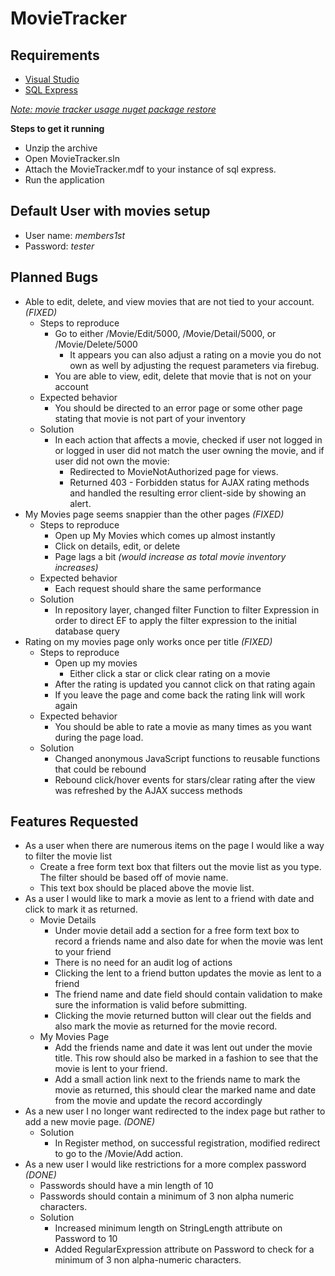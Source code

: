MovieTracker
============

Requirements
----

 - [Visual Studio](http://www.microsoft.com/visualstudio/en-us/try)
 - [SQL Express](http://www.microsoft.com/en-us/sqlserver/editions/2012-editions/express.aspx)

_[Note: movie tracker usage nuget package restore](http://docs.nuget.org/docs/workflows/using-nuget-without-committing-packages)_


**Steps to get it running**

 - Unzip the archive
 - Open MovieTracker.sln
 - Attach the MovieTracker.mdf to your instance of sql express.
 - Run the application


Default User with movies setup
---
 - User name: *members1st*
 - Password: *tester*


Planned Bugs
--
 - Able to edit, delete, and view movies that are not tied to your account. *(FIXED)*
   - Steps to reproduce
     - Go to either /Movie/Edit/5000, /Movie/Detail/5000, or /Movie/Delete/5000
       - It appears you can also adjust a rating on a movie you do not own as well by adjusting the request parameters via firebug.
     - You are able to view, edit, delete that movie that is not on your account
   - Expected behavior
     - You should be directed to an error page or some other page stating that movie is not part of your inventory
   - Solution
     - In each action that affects a movie, checked if user not logged in or logged in user did not match the user owning the movie, and if user did not own the movie:
       - Redirected to MovieNotAuthorized page for views.
	   - Returned 403 - Forbidden status for AJAX rating methods and handled the resulting error client-side by showing an alert.
 - My Movies page seems snappier than the other pages *(FIXED)*
   - Steps to reproduce
     - Open up My Movies which comes up almost instantly
     - Click on details, edit, or delete
     - Page lags a bit *(would increase as total movie inventory increases)*
   - Expected behavior
     - Each request should share the same performance
   - Solution
     - In repository layer, changed filter Function to filter Expression in order to direct EF to apply the filter expression to the initial database query
 - Rating on my movies page only works once per title *(FIXED)*
   - Steps to reproduce
     - Open up my movies
       - Either click a star or click clear rating on a movie
     - After the rating is updated you cannot click on that rating again
     - If you leave the page and come back the rating link will work again
   - Expected behavior
     - You should be able to rate a movie as many times as you want during the page load.
   - Solution
     - Changed anonymous JavaScript functions to reusable functions that could be rebound
	 - Rebound click/hover events for stars/clear rating after the view was refreshed by the AJAX success methods
	 
Features Requested
--
 - As a user when there are numerous items on the page I would like a way to filter the movie list
   - Create a free form text box that filters out the movie list as you type.  The filter should be based off of movie name.
   - This text box should be placed above the movie list.
 - As a user I would like to mark a movie as lent to a friend with date and click to mark it as returned.
   - Movie Details
     - Under movie detail add a section for a free form text box to record a friends name and also date for when the movie was lent to your friend
     - There is no need for an audit log of actions
     - Clicking the lent to a friend button updates the movie as lent to a friend
     - The friend name and date field should contain validation to make sure the information is valid before submitting.
     - Clicking the movie returned button will clear out the fields and also mark the movie as returned for the movie record.
   - My Movies Page
     - Add the friends name and date it was lent out under the movie title.  This row should also be marked in a fashion to see that the movie is lent to your friend.
     - Add a small action link next to the friends name to mark the movie as returned, this should clear the marked name and date from the movie and update the record accordingly
 - As a new user I no longer want redirected to the index page but rather to add a new movie page. *(DONE)*
   - Solution
     - In Register method, on successful registration, modified redirect to go to the /Movie/Add action.
 - As a new user I would like restrictions for a more complex password *(DONE)*
   - Passwords should have a min length of 10
   - Passwords should contain a minimum of 3 non alpha numeric characters.
   - Solution
     - Increased minimum length on StringLength attribute on Password to 10
	 - Added RegularExpression attribute on Password to check for a minimum of 3 non alpha-numeric characters.

